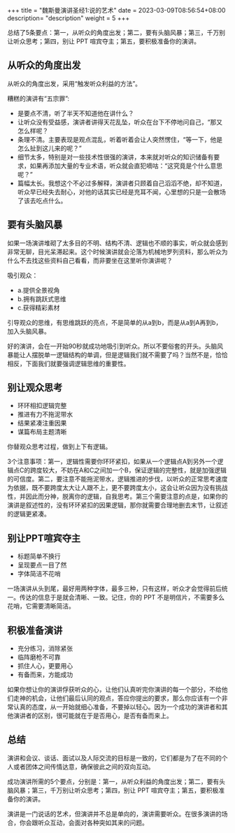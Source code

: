 +++
title = "魏斯曼演讲圣经1:说的艺术"
date =  2023-03-09T08:56:54+08:00
description= "description"
weight = 5
+++

总结了5条要点：第一，从听众的角度出发；第二，要有头脑风暴；第三，千万别让听众思考；第四，别让 PPT 喧宾夺主；第五，要积极准备你的演讲。

## 从听众的角度出发

从听众的角度出发，采用“触发听众利益的方法”。

糟糕的演讲有“五宗罪”:
- 是要点不清，听了半天不知道他在讲什么？
- 让听众没有受益感，演讲者讲得天花乱坠，听众在台下不停地问自己，“那又怎么样呢？
- 条理不清。主要表现是观点混乱，听着听着会让人突然愣住，“等一下，他是怎么扯到这儿来的呢？”
- 细节太多，特别是对一些技术性很强的演讲，本来就对听众的知识储备有要求，如果再添加大量的专业术语，听众就会直犯嘀咕：“这究竟是个什么意思呢？”
- 篇幅太长。我想这个不必过多解释，演讲者只顾着自己滔滔不绝，却不知道，听众早已经失去耐心，对他的话其实已经是充耳不闻，心里想的只是一会散场了该去吃点什么。

## 要有头脑风暴

如果一场演讲堆砌了太多目的不明、结构不清、逻辑也不顺的事实，听众就会感到非常无聊，目光呆滞起来。这个时候演讲就会沦落为机械地罗列资料，那么听众为什么不去找这些资料自己看看，而非要坐在这里听你演讲呢？

吸引观众：
- a.提供全景视角
- b.拥有跳跃式思维
- c.获得精彩素材

引导观众的思维，有思维跳跃的亮点，不是简单的从a到b，而是从a到A再到b，加入头脑风暴。

好的演讲，会在一开始90秒就成功地吸引到听众。所以不要俗套的开头。头脑风暴能让人摆脱单一逻辑结构的单调，但是逻辑我们就不需要了吗？当然不是，恰恰相反，下面我们就要强调逻辑思维的重要性。

## 别让观众思考

- 环环相扣逻辑完整
- 推进有力不拖泥带水
- 结果紧凑注重因果
- 谋篇布局主题清晰

你替观众思考过程，做到上下有逻辑。

3个注意事项：第一，逻辑性需要你环环紧扣，如果从一个逻辑点A到另外一个逻辑点C的跨度较大，不妨在A和C之间加一个B，保证逻辑的完整性，就是加强逻辑的可信度。第二，要注意不能拖泥带水，逻辑推进的步伐，以听众的正常思考速度为依据，既不要跨度太大让人跟不上，更不要跨度太小，这会让听众因为没有挑战性，并因此而分神，脱离你的逻辑，自我思考。第三个需要注意的点是，如果你的演讲是叙述性的，没有环环紧扣的因果逻辑，那你就需要合理地删去末节，让叙述的逻辑更紧凑。

## 别让PPT喧宾夺主

- 标题简单不换行
- 呈现要点一目了然
- 字体简洁不花哨

一场演讲从头到尾，最好用两种字体，最多三种，只有这样，听众才会觉得前后统一。传达的信息于是就会清晰、一致。记住，你的 PPT 不是明信片，不需要多么花哨，它需要清晰简洁。

## 积极准备演讲

- 充分练习，消除紧张
- 临阵磨枪不可靠
- 抓住人心，更要用心
- 有备而来，方能成功

如果你想让你的演讲俘获听众的心，让他们认真听完你演讲的每一个部分，不给他们走神的机会，让他们最后认同的观点，答应你提出的要求，那么你应该有一个非常认真的态度，从一开始就细心准备，不要掉以轻心。因为一个成功的演讲者和其他演讲者的区别，很可能就在于是否用心，是否有备而来上。


## 总结

演讲和会议、谈话、面试以及人际交流的目标是一致的，它们都是为了在不同的个人或者团体之间传情达意，确保彼此之间的双向互动。

成功演讲所需的5个要点，分别是：第一，从听众利益的角度出发；第二，要有头脑风暴；第三，千万别让听众思考；第四，别让 PPT 喧宾夺主；第五，要积极准备你的演讲。

演讲是一门说话的艺术，但演讲并不总是单向的，演讲需要听众。在很多演讲的场合，你会跟听众互动，会面对各种突如其来的问题。